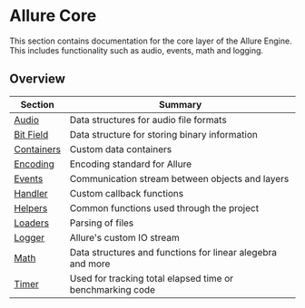 # Allure Core

This section contains documentation for the core layer of the Allure Engine. This includes functionality such as audio, events, math and logging.

## Overview

Section | Summary
--- | ---
[Audio](Audio/Overview.md) | Data structures for audio file formats
[Bit Field]() | Data structure for storing binary information
[Containers]() | Custom data containers
[Encoding]() | Encoding standard for Allure
[Events]() | Communication stream between objects and layers
[Handler]() | Custom callback functions
[Helpers]() | Common functions used through the project
[Loaders]() | Parsing of files
[Logger]() | Allure's custom IO stream
[Math]() | Data structures and functions for linear alegebra and more
[Timer]() | Used for tracking total elapsed time or benchmarking code
